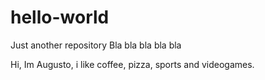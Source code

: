 # hello-world
Just another repository
Bla bla bla bla bla

Hi, Im Augusto, i like coffee, pizza, sports and videogames. 
